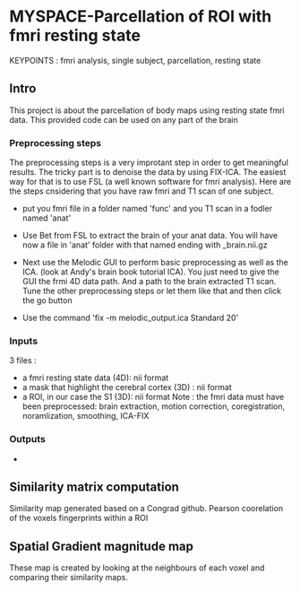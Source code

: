 # MYSPACE-Parcellation of ROI with fmri resting state
KEYPOINTS : fmri analysis, single subject, parcellation, resting state
## Intro
This project is about the parcellation of body maps using resting state fmri data. This provided code can be used on any part of the brain
### Preprocessing steps
The preprocessing steps is a very improtant step in order to get meaningful results. The tricky part is to denoise the data by using FIX-ICA. The easiest way for that is to use FSL (a well known software for fmri analysis). Here are the steps cnsidering that you have raw fmri and T1 scan of one subject.
- put you fmri file in a folder named 'func' and you T1 scan in a fodler named 'anat'
- Use Bet from FSL to extract the brain of your anat data. You will have now a file in 'anat' folder with that named ending with _brain.nii.gz

- Next use the Melodic GUI to perform basic preprocessing as well as the ICA. (look at Andy's brain book tutorial ICA). You just need to give the GUI the frmi 4D data path. And a path to the brain extracted T1 scan. Tune the other preprocessing steps or let them like that and then click the go button

- Use the command 'fix -m melodic_output.ica Standard 20'

### Inputs 
3 files :
- a fmri resting state data (4D): nii format
- a mask that highlight the cerebral cortex (3D) : nii format
- a ROI, in our case the S1 (3D): nii format
Note : the fmri data must have been preprocessed: brain extraction, motion correction, coregistration, noramlization, smoothing, ICA-FIX
### Outputs
- 
## Similarity matrix computation
Similarity map generated based on a Congrad github. Pearson coorelation of the voxels fingerprints within a ROI

## Spatial Gradient magnitude map
These map is created by looking at the neighbours of each voxel and comparing their similarity maps.